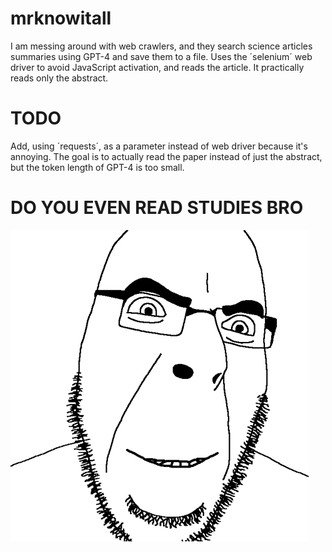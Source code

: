 # mrknowitall
I am messing around with web crawlers, and they search science articles summaries using GPT-4 and save them to a file. Uses the ´selenium´ web driver to avoid JavaScript activation, and reads the article. It practically reads only the abstract.

# TODO
Add, using ´requests´, as a parameter instead of web driver because it's annoying. The goal is to actually read the paper instead of just the abstract, but the token length of GPT-4 is too small.

# DO YOU EVEN READ STUDIES BRO
![](soyjack-bop.gif)
